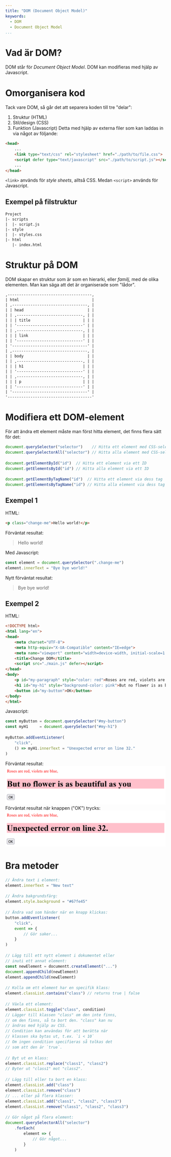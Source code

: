 ```yaml
---
title: "DOM (Document Object Model)"
keywords:
  - DOM
  - Document Object Model
...
```


# Vad är DOM?
DOM står för _Document Object Model_. DOM kan modifieras med hjälp av Javascript.

# Omorganisera kod
Tack vare DOM, så går det att separera koden till tre "delar":
1. Struktur (HTML)
2. Stil/design (CSS)
3. Funktion (Javascript)
Detta med hjälp av externa filer som kan laddas in via något av följande:
```html
<head>
    ...
    <link type="text/css" rel="stylesheet" href="./path/to/file.css">
    <script defer type="text/javascript" src="./path/to/script.js"></script>
    ...
</head>
```
`<link>` används för _style sheets_, alltså CSS. Medan `<script>` används för Javascript.

## Exempel på filstruktur
```
Project
|- scripts
|  |- script.js
|- style
|  |- styles.css
|- html
   |- index.html
```

# Struktur på DOM
DOM skapar en struktur som är som en hierarki, eller _familj_, med de olika elementen. Man kan säga att det är organiserade som "lådor".
```
,-------------------------------------,
| html                                |
| ,---------------------------------, |
| | head                            | |
| | ,-----------------------------, | |
| | | title                       | | |
| | '-----------------------------' | |
| | ,-----------------------------, | |
| | | link                        | | |
| | '-----------------------------' | |
| '---------------------------------' |
| ,---------------------------------, |
| | body                            | |
| | ,-----------------------------, | |
| | | h1                          | | |
| | '-----------------------------' | |
| | ,-----------------------------, | |
| | | p                           | | |
| | '-----------------------------' | |
| '---------------------------------' |
'-------------------------------------'
```

# Modifiera ett DOM-element
För att ändra ett element måste man först hitta element, det finns flera sätt för det:
```js
document.querySelector("selector")    // Hitta ett element med CSS-selector
document.querySelectorAll("selector") // Hitta alla element med CSS-selector

document.getElementById("id")  // Hitta ett element via ett ID
document.getElementsById("id") // Hitta alla element via ett ID

document.getElementByTagName("id")  // Hitta ett element via dess tag
document.getElementsByTagName("id") // Hitta alla element via dess tag
```

## Exempel 1
HTML:
```html
<p class="change-me">Hello world!</p>
```
Förväntat resultat:
> Hello world!

Med Javascript:
```js
const element = document.querySelector(".change-me")
element.innerText = "Bye bye world!"
```
Nytt förväntat resultat:
> Bye bye world!

## Exempel 2
HTML:
```html
<!DOCTYPE html>
<html lang="en">
<head>
    <meta charset="UTF-8">
    <meta http-equiv="X-UA-Compatible" content="IE=edge">
    <meta name="viewport" content="width=device-width, initial-scale=1.0">
    <title>Change DOM</title>
    <script src="./main.js" defer></script>
</head>
<body>
    <p id="my-paragraph" style="color: red">Roses are red, violets are blue,</p>
    <h1 id="my-h1" style="background-color: pink">But no flower is as beautiful as you</h1>
    <button id="my-button">OK</button>
</body>
</html>
```
Javascript:
```js
const myButton = document.querySelector("#my-button")
const myH1     = document.querySelector("#my-h1")

myButton.addEventListener(
    "click",
    () => myH1.innerText = "Unexpected error on line 32."
)
```
Förväntat resultat:
![4de1f0d1fe3858d5af13dffff6658e56.png](4de1f0d1fe3858d5af13dffff6658e56.png)
Förväntat resultat när knappen ("OK") trycks:
![92dfe7e89eede024bb12d849116210e2.png](92dfe7e89eede024bb12d849116210e2.png)

# Bra metoder
```js
// Ändra text i element:
element.innerText = "New text"

// Ändra bakgrundsfärg:
element.style.background = "#67fe45"

// Ändra vad som händer när en knapp klickas:
button.addEventlistener(
    "click",
    event => {
        // Gör saker...
    }
)

// Lägg till ett nytt element i dokumentet eller
// inuti ett annat element:
const newElement = documentt.createElement("...")
document.appendChild(newElement)
element.appendChild(newElement)

// Kolla om ett element har en specifik klass:
element.classList.contains("class") // returns true | false

// Växla ett element:
element.classList.toggle("class", condition)
// Lägger till klassen "class" om den inte finns,
// om den finns, så ta bort den. "class" kan nu
// ändras med hjälp av CSS.
// Condition kan användas för att berätta när
// klassen ska bytas ut, t.ex. `i < 10`
// Om ingen condition specifieras så tolkas det
// som att den är `true`.

// Byt ut en klass:
element.classList.replace("class1", "class2")
// Byter ut "class1" mot "class2".

// Lägg till eller ta bort en klass:
element.classList.add("class")
element.classList.remove("class")
// ... eller på flera klasser:
element.classList.add("class1", "class2", "class3")
element.classList.remove("class1", "class2", "class3")

// Gör något på flera element:
document.querySelectorAll("selector")
    .forEach(
        element => {
            // Gör något...
        }
    )
```